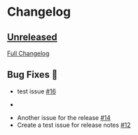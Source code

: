 # Changelog

## [Unreleased](https://github.com/ankitgit/dev-test-new-test/tree/HEAD)

[Full Changelog](https://github.com/ankitgit/dev-test-new-test/compare/v0.0.1...HEAD)

## Bug Fixes 🐛

- test issue [\#16](https://github.com/ankitgit/dev-test-new-test/issues/16)

*

- Another issue for the release [\#14](https://github.com/ankitgit/dev-test-new-test/issues/14)
- Create a test issue for release notes [\#12](https://github.com/ankitgit/dev-test-new-test/issues/12)



